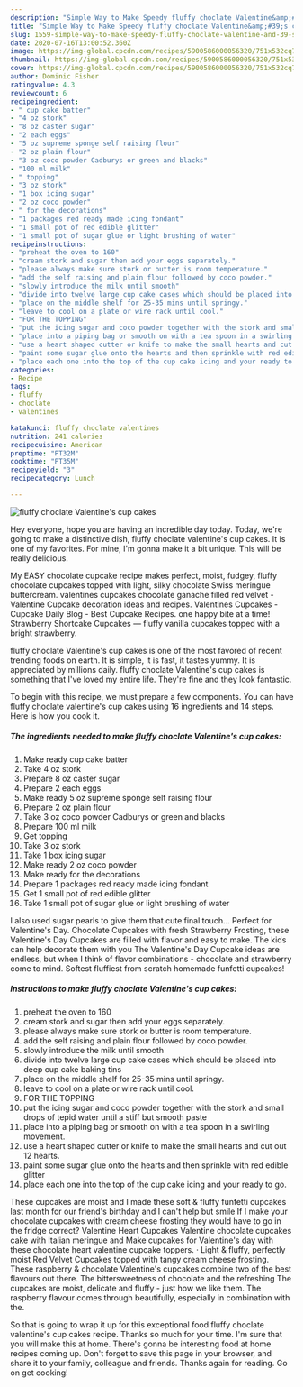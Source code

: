 ```yaml
---
description: "Simple Way to Make Speedy fluffy choclate Valentine&amp;#39;s cup cakes"
title: "Simple Way to Make Speedy fluffy choclate Valentine&amp;#39;s cup cakes"
slug: 1559-simple-way-to-make-speedy-fluffy-choclate-valentine-and-39-s-cup-cakes
date: 2020-07-16T13:00:52.360Z
image: https://img-global.cpcdn.com/recipes/5900586000056320/751x532cq70/fluffy-choclate-valentines-cup-cakes-recipe-main-photo.jpg
thumbnail: https://img-global.cpcdn.com/recipes/5900586000056320/751x532cq70/fluffy-choclate-valentines-cup-cakes-recipe-main-photo.jpg
cover: https://img-global.cpcdn.com/recipes/5900586000056320/751x532cq70/fluffy-choclate-valentines-cup-cakes-recipe-main-photo.jpg
author: Dominic Fisher
ratingvalue: 4.3
reviewcount: 6
recipeingredient:
- " cup cake batter"
- "4 oz stork"
- "8 oz caster sugar"
- "2 each eggs"
- "5 oz supreme sponge self raising flour"
- "2 oz plain flour"
- "3 oz coco powder Cadburys or green and blacks"
- "100 ml milk"
- " topping"
- "3 oz stork"
- "1 box icing sugar"
- "2 oz coco powder"
- " for the decorations"
- "1 packages red ready made icing fondant"
- "1 small pot of red edible glitter"
- "1 small pot of sugar glue or light brushing of water"
recipeinstructions:
- "preheat the oven to 160"
- "cream stork and sugar then add your eggs separately."
- "please always make sure stork or butter is room temperature."
- "add the self raising and plain flour followed by coco powder."
- "slowly introduce the milk until smooth"
- "divide into twelve large cup cake cases which should be placed into deep cup cake baking tins"
- "place on the middle shelf for 25-35 mins until springy."
- "leave to cool on a plate or wire rack until cool."
- "FOR THE TOPPING"
- "put the icing sugar and coco powder together with the stork and small drops of tepid water until a stiff but smooth paste"
- "place into a piping bag or smooth on with a tea spoon in a swirling movement."
- "use a heart shaped cutter or knife to make the small hearts and cut out 12 hearts."
- "paint some sugar glue onto the hearts and then sprinkle with red edible glitter"
- "place each one into the top of the cup cake icing and your ready to go."
categories:
- Recipe
tags:
- fluffy
- choclate
- valentines

katakunci: fluffy choclate valentines 
nutrition: 241 calories
recipecuisine: American
preptime: "PT32M"
cooktime: "PT35M"
recipeyield: "3"
recipecategory: Lunch

---
```



![fluffy choclate Valentine&#39;s cup cakes](https://img-global.cpcdn.com/recipes/5900586000056320/751x532cq70/fluffy-choclate-valentines-cup-cakes-recipe-main-photo.jpg)

Hey everyone, hope you are having an incredible day today. Today, we're going to make a distinctive dish, fluffy choclate valentine&#39;s cup cakes. It is one of my favorites. For mine, I'm gonna make it a bit unique. This will be really delicious.

My EASY chocolate cupcake recipe makes perfect, moist, fudgey, fluffy chocolate cupcakes topped with light, silky chocolate Swiss meringue buttercream. valentines cupcakes chocolate ganache filled red velvet - Valentine Cupcake decoration ideas and recipes. Valentines Cupcakes - Cupcake Daily Blog - Best Cupcake Recipes. one happy bite at a time! Strawberry Shortcake Cupcakes — fluffy vanilla cupcakes topped with a bright strawberry.

fluffy choclate Valentine&#39;s cup cakes is one of the most favored of recent trending foods on earth. It is simple, it is fast, it tastes yummy. It is appreciated by millions daily. fluffy choclate Valentine&#39;s cup cakes is something that I've loved my entire life. They're fine and they look fantastic.


To begin with this recipe, we must prepare a few components. You can have fluffy choclate valentine&#39;s cup cakes using 16 ingredients and 14 steps. Here is how you cook it.

<!--inarticleads1-->

##### The ingredients needed to make fluffy choclate Valentine&#39;s cup cakes:

1. Make ready  cup cake batter
1. Take 4 oz stork
1. Prepare 8 oz caster sugar
1. Prepare 2 each eggs
1. Make ready 5 oz supreme sponge self raising flour
1. Prepare 2 oz plain flour
1. Take 3 oz coco powder Cadburys or green and blacks
1. Prepare 100 ml milk
1. Get  topping
1. Take 3 oz stork
1. Take 1 box icing sugar
1. Make ready 2 oz coco powder
1. Make ready  for the decorations
1. Prepare 1 packages red ready made icing fondant
1. Get 1 small pot of red edible glitter
1. Take 1 small pot of sugar glue or light brushing of water


I also used sugar pearls to give them that cute final touch… Perfect for Valentine&#39;s Day. Chocolate Cupcakes with fresh Strawberry Frosting, these Valentine&#39;s Day Cupcakes are filled with flavor and easy to make. The kids can help decorate them with you The Valentine&#39;s Day Cupcake ideas are endless, but when I think of flavor combinations - chocolate and strawberry come to mind. Softest fluffiest from scratch homemade funfetti cupcakes! 

<!--inarticleads2-->

##### Instructions to make fluffy choclate Valentine&#39;s cup cakes:

1. preheat the oven to 160
1. cream stork and sugar then add your eggs separately.
1. please always make sure stork or butter is room temperature.
1. add the self raising and plain flour followed by coco powder.
1. slowly introduce the milk until smooth
1. divide into twelve large cup cake cases which should be placed into deep cup cake baking tins
1. place on the middle shelf for 25-35 mins until springy.
1. leave to cool on a plate or wire rack until cool.
1. FOR THE TOPPING
1. put the icing sugar and coco powder together with the stork and small drops of tepid water until a stiff but smooth paste
1. place into a piping bag or smooth on with a tea spoon in a swirling movement.
1. use a heart shaped cutter or knife to make the small hearts and cut out 12 hearts.
1. paint some sugar glue onto the hearts and then sprinkle with red edible glitter
1. place each one into the top of the cup cake icing and your ready to go.


These cupcakes are moist and I made these soft &amp; fluffy funfetti cupcakes last month for our friend&#39;s birthday and I can&#39;t help but smile If I make your chocolate cupcakes with cream cheese frosting they would have to go in the fridge correct? Valentine Heart Cupcakes Valentine chocolate cupcakes cake with Italian meringue and Make cupcakes for Valentine&#39;s day with these chocolate heart valentine cupcake toppers. · Light &amp; fluffy, perfectly moist Red Velvet Cupcakes topped with tangy cream cheese frosting. These raspberry &amp; chocolate Valentine&#39;s cupcakes combine two of the best flavours out there. The bittersweetness of chocolate and the refreshing The cupcakes are moist, delicate and fluffy - just how we like them. The raspberry flavour comes through beautifully, especially in combination with the. 

So that is going to wrap it up for this exceptional food fluffy choclate valentine&#39;s cup cakes recipe. Thanks so much for your time. I'm sure that you will make this at home. There's gonna be interesting food at home recipes coming up. Don't forget to save this page in your browser, and share it to your family, colleague and friends. Thanks again for reading. Go on get cooking!
